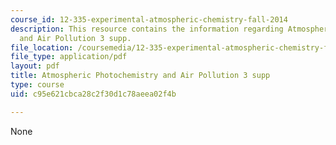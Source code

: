 ```yaml
---
course_id: 12-335-experimental-atmospheric-chemistry-fall-2014
description: This resource contains the information regarding Atmospheric Photochemistry
  and Air Pollution 3 supp.
file_location: /coursemedia/12-335-experimental-atmospheric-chemistry-fall-2014/c95e621cbca28c2f30d1c78aeea02f4b_MIT12_335F14_Lect1_3supp.pdf
file_type: application/pdf
layout: pdf
title: Atmospheric Photochemistry and Air Pollution 3 supp
type: course
uid: c95e621cbca28c2f30d1c78aeea02f4b

---
```

None